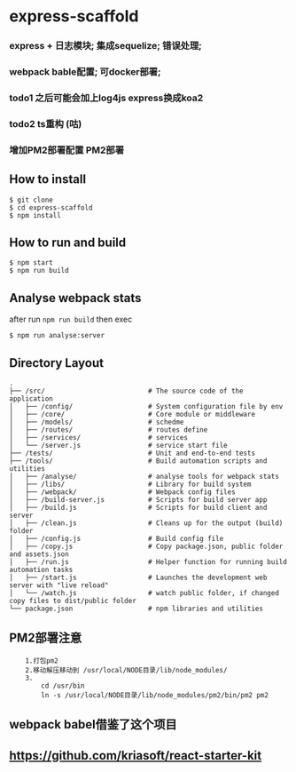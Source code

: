 # express-scaffold
### express + 日志模块; 集成sequelize; 错误处理;
### webpack bable配置; 可docker部署;
### todo1 之后可能会加上log4js express换成koa2
### todo2 ts重构 (咕)
### 增加PM2部署配置 PM2部署


## How to install
```shell
$ git clone
$ cd express-scaffold
$ npm install
```

## How to run and build
```shell
$ npm start
$ npm run build
```
## Analyse webpack stats
after run `npm run build` then exec

```shell
$ npm run analyse:server
```

## Directory Layout
```
.
├── /src/                          # The source code of the application
│   ├── /config/                   # System configuration file by env
│   ├── /core/                     # Core module or middleware
│   ├── /models/                   # schedme
│   ├── /routes/                   # routes define
│   ├── /services/                 # services
│   └── /server.js                 # service start file
├── /tests/                        # Unit and end-to-end tests
├── /tools/                        # Build automation scripts and utilities
│   ├── /analyse/                  # analyse tools for webpack stats
│   ├── /libs/                     # Library for build system
│   ├── /webpack/                  # Webpack config files
│   ├── /build-server.js           # Scripts for build server app
│   ├── /build.js                  # Scripts for build client and server
│   ├── /clean.js                  # Cleans up for the output (build) folder
│   ├── /config.js                 # Build config file
│   ├── /copy.js                   # Copy package.json, public folder and assets.json
│   ├── /run.js                    # Helper function for running build automation tasks
│   ├── /start.js                  # Launches the development web server with "live reload"
│   └── /watch.js                  # watch public folder, if changed copy files to dist/public folder
└── package.json                   # npm libraries and utilities
```

## PM2部署注意
```
    1.打包pm2
    2.移动解压移动到 /usr/local/NODE目录/lib/node_modules/
    3. 
        cd /usr/bin
        ln -s /usr/local/NODE目录/lib/node_modules/pm2/bin/pm2 pm2
```

## webpack babel借鉴了这个项目
## https://github.com/kriasoft/react-starter-kit